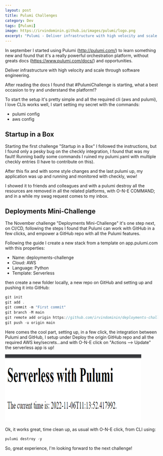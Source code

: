 ```yaml
---
layout: post
title: Pulumi Challenges
category: Dev
tags: [Pulumi]
image: https://irvindominin.github.io/images/pulumi/logo.png
excerpt: "Pulumi - Deliver infrastructure with high velocity and scale through software engineering...."
---
```


In september I started using Pulumi (http://pulumi.com/) to learn something new and found that it's a really powerful orchestration platform, without greats docs (https://www.pulumi.com/docs/) and opportunities.

Deliver infrastructure with high velocity and scale through software engineering.

After reading the docs I found that #PulumiChallenge is starting, what a best occasion to try and understand the platform!?

To start the setup it's pretty simple and all the required cli (aws and pulumi), I love CLIs works well, I start setting my secret with the commands:
 - pulumi config
 - aws config

<h2>Startup in a Box</h2>

Starting the first challenge "Startup in a Box" I followed the instructions, but I found only a pesky bug on the checkly integration, I found that was my fault! Running badly some commands I ruined my pulumi.yaml with multiple checkly entries (I have to contribute on this).

After this fix and with some style changes and the last pulumi up, my application was up and running and monitored with checkly, wow!

I showed it to friends and colleagues and with a pulumi destroy all the resources are removed in all the related platforms, with O-N-E COMMAND; and in a while my swag request comes to my inbox.

<h2>Deployments Mini-Challenge</h2>

The November challenge "Deployments Mini-Challenge" it's one step next, on CI/CD, following the steps I found that Pulumi can work with GitHub in a few clicks, and empower a GitHub repo with all the Pulumi features.

Following the guide I create a new stack from a template on app.pulumi.com with this properties:
 - Name: deployments-challenge
 - Cloud: AWS
 - Language: Python
 - Template: Serverless

then create a new folder locally, a new repo on GitHub and setting up and pushing it into GitHub:

```csharp
git init
git add .
git commit -m "First commit"
git branch -M main
git remote add origin https://github.com/irvindominin/deployments-challenge.git
git push -u origin main
```

Here comes the cool part, setting up, in a few click, the integration between Pulumi and GitHub, I setup under Deploy the origin GitHub repo and all the required AWS key/secrets...and with O-N-E click on "Actions --> Update" the serverless app is up!

<img class="alignnone size-full wp-image-114" src="/images/Pulumi/UpAndRunning.png" alt="UpAndRunning.png" width="449" height="221" />

Ok, it works great, time clean up, as usual with O-N-E click, from CLI using:

```csharp
pulumi destroy -y
```

So, great experience, I'm looking forward to the next challenge!
